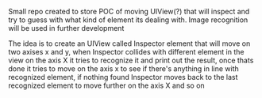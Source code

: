 Small repo created to store POC of moving UIView(?) that will inspect and try to guess with what kind of element its dealing with. Image recognition will be used in further development

The idea is to create an UIView called Inspector element that will move on two axises x and y, when Inspector collides with different element in the view on the axis X it tries to recognize it and print out the result, once thats done it tries to move on the axis x to see if there's anything in line with recognized element, if nothing found Inspector moves back to the last recognized element to move further on the axis X and so on
